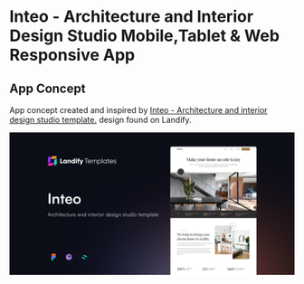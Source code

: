 # Inteo - Architecture and Interior Design Studio Mobile,Tablet & Web Responsive App

## App Concept
App concept created and inspired by [Inteo - Architecture and interior design studio template.](https://landify.design/templates/inteo) design found on Landify.

![](screenshots/templates.png)